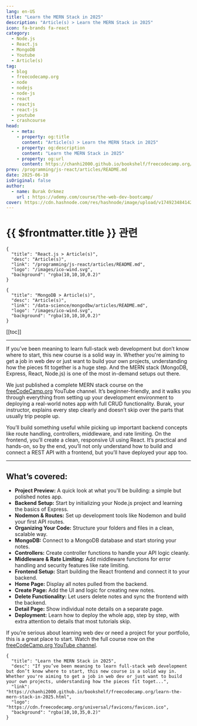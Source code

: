 ```yaml
---
lang: en-US
title: "Learn the MERN Stack in 2025"
description: "Article(s) > Learn the MERN Stack in 2025"
icon: fa-brands fa-react
category:
  - Node.js
  - React.js
  - MongoDB
  - Youtube
  - Article(s)
tag:
  - blog
  - freecodecamp.org
  - node
  - nodejs
  - node-js
  - react
  - reactjs
  - react-js
  - youtube
  - crashcourse
head:
  - - meta:
    - property: og:title
      content: "Article(s) > Learn the MERN Stack in 2025"
    - property: og:description
      content: "Learn the MERN Stack in 2025"
    - property: og:url
      content: https://chanhi2000.github.io/bookshelf/freecodecamp.org/learn-the-mern-stack-in-2025.html
prev: /programming/js-react/articles/README.md
date: 2025-06-10
isOriginal: false
author:
  - name: Burak Orkmez
    url : https://udemy.com/course/the-web-dev-bootcamp/
cover: https://cdn.hashnode.com/res/hashnode/image/upload/v1749234841421/0d452535-e019-4a1b-800a-1912cc16254a.png
---
```


# {{ $frontmatter.title }} 관련

```component VPCard
{
  "title": "React.js > Article(s)",
  "desc": "Article(s)",
  "link": "/programming/js-react/articles/README.md",
  "logo": "/images/ico-wind.svg",
  "background": "rgba(10,10,10,0.2)"
}
```

```component VPCard
{
  "title": "MongoDB > Article(s)",
  "desc": "Article(s)",
  "link": "/data-science/mongodbw/articles/README.md",
  "logo": "/images/ico-wind.svg",
  "background": "rgba(10,10,10,0.2)"
}
```

[[toc]]

---

<SiteInfo
  name="Learn the MERN Stack in 2025"
  desc="If you’ve been meaning to learn full-stack web development but don’t know where to start, this new course is a solid way in. Whether you're aiming to get a job in web dev or just want to build your own projects, understanding how the pieces fit toget..."
  url="https://freecodecamp.org/news/learn-the-mern-stack-in-2025"
  logo="https://cdn.freecodecamp.org/universal/favicons/favicon.ico"
  preview="https://cdn.hashnode.com/res/hashnode/image/upload/v1749234841421/0d452535-e019-4a1b-800a-1912cc16254a.png"/>

If you’ve been meaning to learn full-stack web development but don’t know where to start, this new course is a solid way in. Whether you're aiming to get a job in web dev or just want to build your own projects, understanding how the pieces fit together is a huge step. And the MERN stack (MongoDB, Express, React, Node.js) is one of the most in-demand setups out there.

We just published a complete MERN stack course on the [<FontIcon icon="fa-brands fa-free-code-camp"/>freeCodeCamp.org](http://freeCodeCamp.org) YouTube channel. It’s beginner-friendly, and it walks you through everything from setting up your development environment to deploying a real-world notes app with full CRUD functionality. Burak, your instructor, explains every step clearly and doesn’t skip over the parts that usually trip people up.

You’ll build something useful while picking up important backend concepts like route handling, controllers, middleware, and rate limiting. On the frontend, you’ll create a clean, responsive UI using React. It’s practical and hands-on, so by the end, you’ll not only understand how to build and connect a REST API with a frontend, but you’ll have deployed your app too.

---

## What’s covered:

- **Project Preview:** A quick look at what you'll be building: a simple but polished notes app.
- **Backend Setup:** Start by initializing your Node.js project and learning the basics of Express.
- **Nodemon & Routes:** Set up development tools like Nodemon and build your first API routes.
- **Organizing Your Code:** Structure your folders and files in a clean, scalable way.
- **MongoDB:** Connect to a MongoDB database and start storing your notes.
- **Controllers:** Create controller functions to handle your API logic cleanly.
- **Middleware & Rate Limiting:** Add middleware functions for error handling and security features like rate limiting.
- **Frontend Setup:** Start building the React frontend and connect it to your backend.
- **Home Page:** Display all notes pulled from the backend.
- **Create Page:** Add the UI and logic for creating new notes.
- **Delete Functionality:** Let users delete notes and sync the frontend with the backend.
- **Detail Page:** Show individual note details on a separate page.
- **Deployment:** Learn how to deploy the whole app, step by step, with extra attention to details that most tutorials skip.

If you’re serious about learning web dev or need a project for your portfolio, this is a great place to start. Watch the full course now on the [<FontIcon icon="fa-brands fa-youtube"/>freeCodeCamp.org YouTube channel](https://youtu.be/F9gB5b4jgOI).

<VidStack src="F9gB5b4jgOI" />

<!-- TODO: add ARTICLE CARD -->
```component VPCard
{
  "title": "Learn the MERN Stack in 2025",
  "desc": "If you’ve been meaning to learn full-stack web development but don’t know where to start, this new course is a solid way in. Whether you're aiming to get a job in web dev or just want to build your own projects, understanding how the pieces fit toget...",
  "link": "https://chanhi2000.github.io/bookshelf/freecodecamp.org/learn-the-mern-stack-in-2025.html",
  "logo": "https://cdn.freecodecamp.org/universal/favicons/favicon.ico",
  "background": "rgba(10,10,35,0.2)"
}
```

